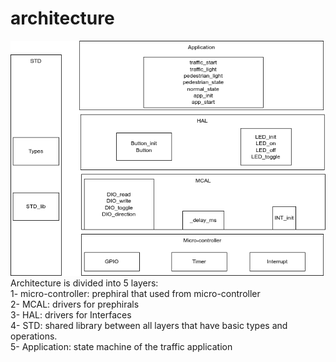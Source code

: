 # architecture
![](design/architecture.png)<br />
Architecture is divided into 5 layers:<br />
1- micro-controller: prephiral that used from micro-controller <br />
2- MCAL: drivers for prephirals <br />
3- HAL: drivers for Interfaces <br />
4- STD: shared library between all layers that have basic types and operations.<br/>
5- Application: state machine of the traffic application <br/>

